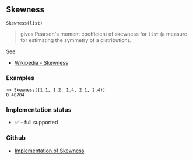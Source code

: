 ## Skewness

```
Skewness(list)
```

> gives Pearson's moment coefficient of skewness for `list` (a measure for estimating the symmetry of a distribution). 

See
* [Wikipedia - Skewness](https://en.wikipedia.org/wiki/Skewness)

### Examples

```
>> Skewness({1.1, 1.2, 1.4, 2.1, 2.4})
0.40704
```







### Implementation status

* &#x2705; - full supported

### Github

* [Implementation of Skewness](https://github.com/axkr/symja_android_library/blob/master/symja_android_library/matheclipse-core/src/main/java/org/matheclipse/core/builtin/StatisticsFunctions.java#L6706) 
